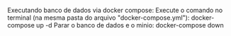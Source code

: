Executando banco de dados via docker compose:
Execute o comando no terminal (na mesma pasta do arquivo "docker-compose.yml"):
docker-compose up -d
Parar o banco de dados e o minio:
docker-compose down